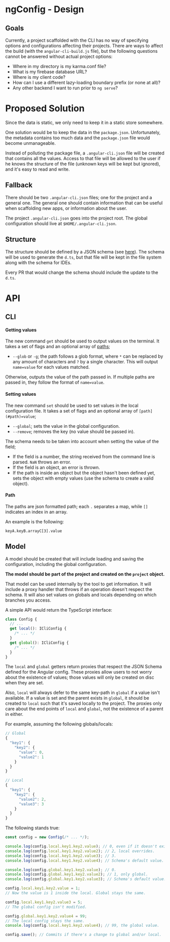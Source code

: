 # ngConfig - Design

## Goals

Currently, a project scaffolded with the CLI has no way of specifying options and configurations affecting their projects. There are ways to affect the build (with the `angular-cli-build.js` file), but the following questions cannot be answered without actual project options:

- Where in my directory is my karma.conf file?
- What is my firebase database URL?
- Where is my client code?
- How can I use a different lazy-loading boundary prefix (or none at all)?
- Any other backend I want to run prior to `ng serve`?

# Proposed Solution

Since the data is static, we only need to keep it in a static store somewhere.

One solution would be to keep the data in the `package.json`. Unfortunately, the metadata contains too much data and the `package.json` file would become unmanageable.

Instead of polluting the package file, a `.angular-cli.json` file will be created that contains all the values. Access to that file will be allowed to the user if he knows the structure of the file (unknown keys will be kept but ignored), and it's easy to read and write.

## Fallback

There should be two `.angular-cli.json` files; one for the project and a general one. The general one should contain information that can be useful when scaffolding new apps, or information about the user.

The project `.angular-cli.json` goes into the project root. The global configuration should live at `$HOME/.angular-cli.json`.

## Structure

The structure should be defined by a JSON schema (see [here](http://json-schema.org/)). The schema will be used to generate the `d.ts`, but that file will be kept in the file system along with the schema for IDEs.

Every PR that would change the schema should include the update to the `d.ts`.

# API

## CLI

#### Getting values

The new command `get` should be used to output values on the terminal. It takes a set of flags and an optional array of [paths](#path);

- `--glob` or `-g`; the path follows a glob format, where `*` can be replaced by any amount of characters and `?` by a single character. This will output `name=value` for each values matched.

Otherwise, outputs the value of the path passed in. If multiple paths are passed in, they follow the format of `name=value`.

#### Setting values

The new command `set` should be used to set values in the local configuration file. It takes a set of flags and an optional array of `[path](#path)=value`;

- `--global`; sets the value in the global configuration.
- `--remove`; removes the key (no value should be passed in).

The schema needs to be taken into account when setting the value of the field;

- If the field is a number, the string received from the command line is parsed. `NaN` throws an error.
- If the field is an object, an error is thrown.
- If the path is inside an object but the object hasn't been defined yet, sets the object with empty values (use the schema to create a valid object).

#### Path<a name="path"></a>

The paths are json formatted path; each `.` separates a map, while `[]` indicates an index in an array.

An example is the following:

    keyA.keyB.arrayC[3].value

## Model

A model should be created that will include loading and saving the configuration, including the global configuration.

**The model should be part of the project and created on the `project` object.**

That model can be used internally by the tool to get information. It will include a proxy handler that throws if an operation doesn't respect the schema. It will also set values on globals and locals depending on which branches you access.

A simple API would return the TypeScript interface:

```typescript
class Config {
  // ...
  get local(): ICliConfig {
    /* ... */
  }
  get global(): ICliConfig {
    /* ... */
  }
}
```

The `local` and `global` getters return proxies that respect the JSON Schema defined for the Angular config. These proxies allow users to not worry about the existence of values; those values will only be created on disc when they are set.

Also, `local` will always defer to the same key-path in `global` if a value isn't available. If a value is set and the parent exists in `global`, it should be created to `local` such that it's saved locally to the project. The proxies only care about the end points of `local` and `global`, not the existence of a parent in either.

For example, assuming the following globals/locals:

```js
// Global
{
  "key1": {
    "key2": {
      "value": 0,
      "value2": 1
    }
  }
}

// Local
{
  "key1": {
    "key2": {
      "value2": 2,
      "value3": 3
    }
  }
}
```

The following stands true:

```typescript
const config = new Config(/* ... */);

console.log(config.local.key1.key2.value); // 0, even if it doesn't exist.
console.log(config.local.key1.key2.value2); // 2, local overrides.
console.log(config.local.key1.key2.value3); // 3.
console.log(config.local.key1.key2.value4); // Schema's default value.

console.log(config.global.key1.key2.value); // 0.
console.log(config.global.key1.key2.value2); // 1, only global.
console.log(config.global.key1.key2.value3); // Schema's default value.

config.local.key1.key2.value = 1;
// Now the value is 1 inside the local. Global stays the same.

config.local.key1.key2.value3 = 5;
// The global config isn't modified.

config.global.key1.key2.value4 = 99;
// The local config stays the same.
console.log(config.local.key1.key2.value4); // 99, the global value.

config.save(); // Commits if there's a change to global and/or local.
```
